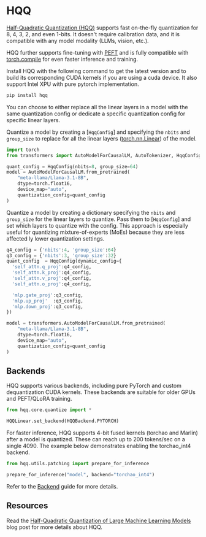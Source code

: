 <!--Copyright 2024 The HuggingFace Team. All rights reserved.

Licensed under the Apache License, Version 2.0 (the "License"); you may not use this file except in compliance with
the License. You may obtain a copy of the License at

http://www.apache.org/licenses/LICENSE-2.0

Unless required by applicable law or agreed to in writing, software distributed under the License is distributed on
an "AS IS" BASIS, WITHOUT WARRANTIES OR CONDITIONS OF ANY KIND, either express or implied. See the License for the
specific language governing permissions and limitations under the License.

⚠️ Note that this file is in Markdown but contain specific syntax for our doc-builder (similar to MDX) that may not be
rendered properly in your Markdown viewer.

-->

# HQQ

[Half-Quadratic Quantization (HQQ)](https://github.com/mobiusml/hqq/) supports fast on-the-fly quantization for 8, 4, 3, 2, and even 1-bits. It doesn't require calibration data, and it is compatible with any model modality (LLMs, vision, etc.).

HQQ further supports fine-tuning with [PEFT](https://huggingface.co/docs/peft) and is fully compatible with [torch.compile](https://pytorch.org/tutorials/intermediate/torch_compile_tutorial.html) for even faster inference and training.

Install HQQ with the following command to get the latest version and to build its corresponding CUDA kernels if you are using a cuda device. It also support Intel XPU with pure pytorch implementation.

```bash
pip install hqq
```

You can choose to either replace all the linear layers in a model with the same quantization config or dedicate a specific quantization config for specific linear layers.

<hfoptions id="hqq">
<hfoption id="replace all layers">

Quantize a model by creating a [`HqqConfig`] and specifying the `nbits` and `group_size` to replace for all the linear layers ([torch.nn.Linear](https://pytorch.org/docs/stable/generated/torch.nn.Linear.html)) of the model.

``` py
import torch
from transformers import AutoModelForCausalLM, AutoTokenizer, HqqConfig

quant_config = HqqConfig(nbits=8, group_size=64)
model = AutoModelForCausalLM.from_pretrained(
    "meta-llama/Llama-3.1-8B", 
    dtype=torch.float16, 
    device_map="auto", 
    quantization_config=quant_config
)
```

</hfoption>
<hfoption id="specific layers only">

Quantize a model by creating a dictionary specifying the `nbits` and `group_size` for the linear layers to quantize. Pass them to [`HqqConfig`] and set which layers to quantize with the config. This approach is especially useful for quantizing mixture-of-experts (MoEs) because they are less affected ly lower quantization settings.

``` py
q4_config = {'nbits':4, 'group_size':64}
q3_config = {'nbits':3, 'group_size':32}
quant_config  = HqqConfig(dynamic_config={
  'self_attn.q_proj':q4_config,
  'self_attn.k_proj':q4_config,
  'self_attn.v_proj':q4_config,
  'self_attn.o_proj':q4_config,

  'mlp.gate_proj':q3_config,
  'mlp.up_proj'  :q3_config,
  'mlp.down_proj':q3_config,
})

model = transformers.AutoModelForCausalLM.from_pretrained(
    "meta-llama/Llama-3.1-8B", 
    dtype=torch.float16, 
    device_map="auto", 
    quantization_config=quant_config
)
```

</hfoption>
</hfoptions>

## Backends

HQQ supports various backends, including pure PyTorch and custom dequantization CUDA kernels. These backends are suitable for older GPUs and PEFT/QLoRA training.

```py
from hqq.core.quantize import *

HQQLinear.set_backend(HQQBackend.PYTORCH)
```

For faster inference, HQQ supports 4-bit fused kernels (torchao and Marlin) after a model is quantized. These can reach up to 200 tokens/sec on a single 4090. The example below demonstrates enabling the torchao_int4 backend.

```py
from hqq.utils.patching import prepare_for_inference

prepare_for_inference("model", backend="torchao_int4")
```

Refer to the [Backend](https://github.com/mobiusml/hqq/#backend) guide for more details.

## Resources

Read the [Half-Quadratic Quantization of Large Machine Learning Models](https://mobiusml.github.io/hqq_blog/) blog post for more details about HQQ.
